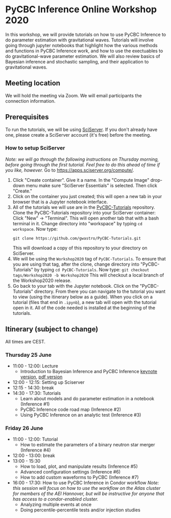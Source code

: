 # PyCBC Inference Online Workshop 2020

In this workshop, we will provide tutorials on how to use PyCBC Inference to do parameter estimation with gravitational waves. Tutorials will involve going through jupyter notebooks that highlight how the various methods and functions in PyCBC Inference work, and how to use the exectuables to do gravitational-wave parameter estimation. We will also review basics of Bayesian inference and stochastic sampling, and their application to gravitational waves.

## Meeting location

We will hold the meeting via Zoom. We will email participants the connection information.

## Prerequisites

To run the tutorials, we will be using [SciServer](https://apps.sciserver.org). If you don't already have one, please create a SciServer account (it's free) before the meeting. 

### How to setup SciServer
*Note: we will go through the following instructions on Thursday morning, before going through the first tutorial. Feel free to do this ahead of time if you like, however.*
Go to https://apps.sciserver.org/compute/.
  1. Click "Create container". Give it a name. In the "Compute Image" drop-down menu make sure "SciServer Essentials" is selected. Then click "Create."
  1. Click on the container you just created; this will open a new tab in your browser that is a Jupyter notebook interface.
  1. All of the tutorials we will use are in the [PyCBC-Tutorials](https://github.com/gwastro/PyCBC-Tutorials) repository. Clone the PyCBC-Tutorials repository into your SciServer container: Click "New" -> "Terminal". This will open another tab that with a bash terminal in it. Change directory into "workspace" by typing `cd workspace`. Now type:
     ```
     git clone https://github.com/gwastro/PyCBC-Tutorials.git
     ```
     This will download a copy of this repository to your directory on SciServer.
  1. We will be using the `Workshop2020` tag of `PyCBC-Tutorials`. To ensure that you are using that tag, after the clone, change directory into "PyCBC-Tutorials" by typing `cd PyCBC-Tutorials`. Now type:
    ```
    git checkout tags/Workshop2020 -b Workshop2020
    ```
    This will checkout a local branch of the Workshop2020 release.
  1. Go back to your tab with the Jupyter notebook. Click on the "PyCBC-Tutorials" directory. From there you can navigate to the tutorial you want to view (using the itinerary below as a guide). When you click on a tutorial (files that end in `.ipynb`), a new tab will open with the tutorial open in it. All of the code needed is installed at the beginning of the tutorials.


## Itinerary (subject to change)

All times are CEST.

### Thursday 25 June
 * 11:00 - 12:00: Lecture
    * Introduction to Bayesian Inference and PyCBC Inference [keynote version](intro_to_bayesian_inference.key), [pdf version](intro_to_bayesian_inference.pdf)
 * 12:00 - 12:15: Setting up Sciserver
 * 12:15 - 14:30: break
 * 14:30 - 17:30: Tutorials
   * Learn about models and do parameter estimation in a notebook  (Inference #1)
   * PyCBC Inference code road map (Inference #2)
   * Using PyCBC Inference on an analytic test (Inference #3)

### Friday 26 June
 * 11:00 - 12:00: Tutorial
   * How to estimate the parameters of a binary neutron star merger (Inference #4)
 * 12:00 - 13:00: break
 * 13:00 - 15:30
   * How to load, plot, and manipulate results (Inference #5)
   * Advanced configuration settings (Inference #6)
   * How to add custom waveforms to PyCBC (Inference #7)
 * 16:00 - 17:30: How to use PyCBC Inference in Condor workflow *Note: this session will focus on how to use the workflow on the Atlas cluster for members of the AEI Hannover, but will be instructive for anyone that has access to a condor-enabled cluster.*
   * Analyzing multiple events at once
   * Doing percentile-percentile tests and/or injection studies
